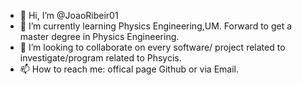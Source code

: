 - 👋 Hi, I’m @JoaoRibeir01
- 🌱 I’m currently learning Physics Engineering,UM. Forward to get a master degree in Physics Engineering.
- 💞️ I’m looking to collaborate on every software/ project related to investigate/program related to Phsycis.
- 📫 How to reach me: offical page Github or via Email.

<!---
JoaoRibeir01/JoaoRibeir01 is a ✨ special ✨ repository because its `README.md` (this file) appears on your GitHub profile.
You can click the Preview link to take a look at your changes.
--->
